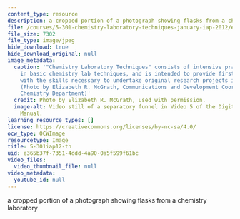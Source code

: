 ```yaml
---
content_type: resource
description: a cropped portion of a photograph showing flasks from a chemistry laboratory
file: /courses/5-301-chemistry-laboratory-techniques-january-iap-2012/e365b37f73514ddd4a900a5f599f61bc_5-301iap12-th.jpg
file_size: 7302
file_type: image/jpeg
hide_download: true
hide_download_original: null
image_metadata:
  caption: '"Chemistry Laboratory Techniques" consists of intensive practical training
    in basic chemistry lab techniques, and is intended to provide first year MIT students
    with the skills necessary to undertake original research projects in chemistry.
    (Photo by Elizabeth R. McGrath, Communications and Development Coordinator, MIT
    Chemistry Department)'
  credit: Photo by Elizabeth R. McGrath, used with permission.
  image-alt: Video still of a separatory funnel in Video 5 of the Digital Lab Techniques
    Manual.
learning_resource_types: []
license: https://creativecommons.org/licenses/by-nc-sa/4.0/
ocw_type: OCWImage
resourcetype: Image
title: 5-301iap12-th
uid: e365b37f-7351-4ddd-4a90-0a5f599f61bc
video_files:
  video_thumbnail_file: null
video_metadata:
  youtube_id: null
---
```

a cropped portion of a photograph showing flasks from a chemistry laboratory